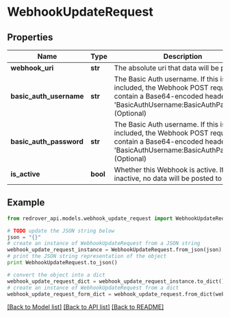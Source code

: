 # WebhookUpdateRequest


## Properties
Name | Type | Description | Notes
------------ | ------------- | ------------- | -------------
**webhook_uri** | **str** | The absolute uri that data will be posted to | 
**basic_auth_username** | **str** | The Basic Auth username. If this is included, the Webhook POST requests will contain a Base64-encoded header of &#39;BasicAuthUsername:BasicAuthPassword&#39;. (Optional) | [optional] 
**basic_auth_password** | **str** | The Basic Auth username. If this is included, the Webhook POST requests will contain a Base64-encoded header of &#39;BasicAuthUsername:BasicAuthPassword&#39;. (Optional) | [optional] 
**is_active** | **bool** | Whether this Webhook is active. If it is inactive, no data will be posted to it | [optional] 

## Example

```python
from redrover_api.models.webhook_update_request import WebhookUpdateRequest

# TODO update the JSON string below
json = "{}"
# create an instance of WebhookUpdateRequest from a JSON string
webhook_update_request_instance = WebhookUpdateRequest.from_json(json)
# print the JSON string representation of the object
print WebhookUpdateRequest.to_json()

# convert the object into a dict
webhook_update_request_dict = webhook_update_request_instance.to_dict()
# create an instance of WebhookUpdateRequest from a dict
webhook_update_request_form_dict = webhook_update_request.from_dict(webhook_update_request_dict)
```
[[Back to Model list]](../README.md#documentation-for-models) [[Back to API list]](../README.md#documentation-for-api-endpoints) [[Back to README]](../README.md)


